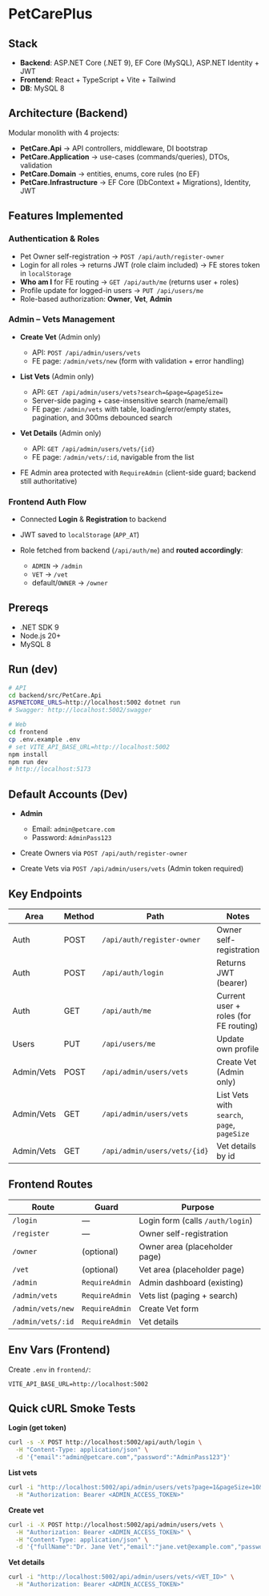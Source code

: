 # PetCarePlus

## Stack

- **Backend**: ASP.NET Core (.NET 9), EF Core (MySQL), ASP.NET Identity + JWT
- **Frontend**: React + TypeScript + Vite + Tailwind
- **DB**: MySQL 8

## Architecture (Backend)

Modular monolith with 4 projects:

- **PetCare.Api** → API controllers, middleware, DI bootstrap
- **PetCare.Application** → use-cases (commands/queries), DTOs, validation
- **PetCare.Domain** → entities, enums, core rules (no EF)
- **PetCare.Infrastructure** → EF Core (DbContext + Migrations), Identity, JWT

## Features Implemented

### Authentication & Roles

- Pet Owner self-registration → `POST /api/auth/register-owner`
- Login for all roles → returns JWT (role claim included) → FE stores token in `localStorage`
- **Who am I** for FE routing → `GET /api/auth/me` (returns user + roles)
- Profile update for logged-in users → `PUT /api/users/me`
- Role-based authorization: **Owner**, **Vet**, **Admin**

### Admin – Vets Management

- **Create Vet** (Admin only)

  - API: `POST /api/admin/users/vets`
  - FE page: `/admin/vets/new` (form with validation + error handling)

- **List Vets** (Admin only)

  - API: `GET /api/admin/users/vets?search=&page=&pageSize=`
  - Server-side paging + case-insensitive search (name/email)
  - FE page: `/admin/vets` with table, loading/error/empty states, pagination, and 300ms debounced search

- **Vet Details** (Admin only)

  - API: `GET /api/admin/users/vets/{id}`
  - FE page: `/admin/vets/:id`, navigable from the list

- FE Admin area protected with `RequireAdmin` (client-side guard; backend still authoritative)

### Frontend Auth Flow

- Connected **Login** & **Registration** to backend
- JWT saved to `localStorage` (`APP_AT`)
- Role fetched from backend (`/api/auth/me`) and **routed accordingly**:

  - `ADMIN` → `/admin`
  - `VET` → `/vet`
  - default/`OWNER` → `/owner`

## Prereqs

- .NET SDK 9
- Node.js 20+
- MySQL 8

## Run (dev)

```bash
# API
cd backend/src/PetCare.Api
ASPNETCORE_URLS=http://localhost:5002 dotnet run
# Swagger: http://localhost:5002/swagger

# Web
cd frontend
cp .env.example .env
# set VITE_API_BASE_URL=http://localhost:5002
npm install
npm run dev
# http://localhost:5173
```

## Default Accounts (Dev)

- **Admin**

  - Email: `admin@petcare.com`
  - Password: `AdminPass123`

- Create Owners via `POST /api/auth/register-owner`

- Create Vets via `POST /api/admin/users/vets` (Admin token required)

## Key Endpoints

| Area       | Method | Path                         | Notes                                       |
| ---------- | ------ | ---------------------------- | ------------------------------------------- |
| Auth       | POST   | `/api/auth/register-owner`   | Owner self-registration                     |
| Auth       | POST   | `/api/auth/login`            | Returns JWT (bearer)                        |
| Auth       | GET    | `/api/auth/me`               | Current user + roles (for FE routing)       |
| Users      | PUT    | `/api/users/me`              | Update own profile                          |
| Admin/Vets | POST   | `/api/admin/users/vets`      | Create Vet (Admin only)                     |
| Admin/Vets | GET    | `/api/admin/users/vets`      | List Vets with `search`, `page`, `pageSize` |
| Admin/Vets | GET    | `/api/admin/users/vets/{id}` | Vet details by id                           |

## Frontend Routes

| Route             | Guard          | Purpose                          |
| ----------------- | -------------- | -------------------------------- |
| `/login`          | —              | Login form (calls `/auth/login`) |
| `/register`       | —              | Owner self-registration          |
| `/owner`          | (optional)     | Owner area (placeholder page)    |
| `/vet`            | (optional)     | Vet area (placeholder page)      |
| `/admin`          | `RequireAdmin` | Admin dashboard (existing)       |
| `/admin/vets`     | `RequireAdmin` | Vets list (paging + search)      |
| `/admin/vets/new` | `RequireAdmin` | Create Vet form                  |
| `/admin/vets/:id` | `RequireAdmin` | Vet details                      |

## Env Vars (Frontend)

Create `.env` in `frontend/`:

```
VITE_API_BASE_URL=http://localhost:5002
```

## Quick cURL Smoke Tests

**Login (get token)**

```bash
curl -s -X POST http://localhost:5002/api/auth/login \
  -H "Content-Type: application/json" \
  -d '{"email":"admin@petcare.com","password":"AdminPass123"}'
```

**List vets**

```bash
curl -i "http://localhost:5002/api/admin/users/vets?page=1&pageSize=10&search=jane" \
  -H "Authorization: Bearer <ADMIN_ACCESS_TOKEN>"
```

**Create vet**

```bash
curl -i -X POST http://localhost:5002/api/admin/users/vets \
  -H "Authorization: Bearer <ADMIN_ACCESS_TOKEN>" \
  -H "Content-Type: application/json" \
  -d '{"fullName":"Dr. Jane Vet","email":"jane.vet@example.com","password":"Passw0rd1"}'
```

**Vet details**

```bash
curl -i "http://localhost:5002/api/admin/users/vets/<VET_ID>" \
  -H "Authorization: Bearer <ADMIN_ACCESS_TOKEN>"
```
